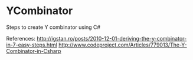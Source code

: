 # YCombinator
Steps to create Y combinator using C#

References:
http://igstan.ro/posts/2010-12-01-deriving-the-y-combinator-in-7-easy-steps.html
http://www.codeproject.com/Articles/779013/The-Y-Combinator-in-Csharp
